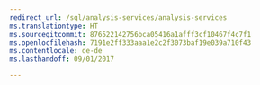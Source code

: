 ```yaml
--- 
redirect_url: /sql/analysis-services/analysis-services
ms.translationtype: HT
ms.sourcegitcommit: 876522142756bca05416a1afff3cf10467f4c7f1
ms.openlocfilehash: 7191e2ff333aaa1e2c2f3073baf19e039a710f43
ms.contentlocale: de-de
ms.lasthandoff: 09/01/2017

--- 
```


